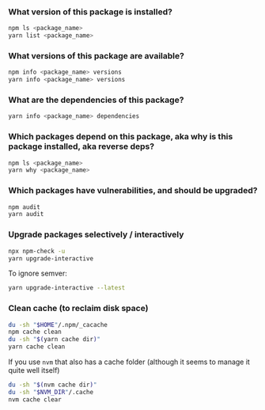 ### What version of this package is installed?
```bash
npm ls <package_name>
yarn list <package_name>
```

### What versions of this package are available?
```bash
npm info <package_name> versions
yarn info <package_name> versions
```

### What are the dependencies of this package?
```bash
yarn info <package_name> dependencies
```

### Which packages depend on this package, aka why is this package installed, aka reverse deps?
```bash
npm ls <package_name>
yarn why <package_name>
```

### Which packages have vulnerabilities, and should be upgraded?
```bash
npm audit
yarn audit
```

### Upgrade packages selectively / interactively
```bash
npx npm-check -u
yarn upgrade-interactive
```

To ignore semver:
```bash
yarn upgrade-interactive --latest
```

### Clean cache (to reclaim disk space)
```bash
du -sh "$HOME"/.npm/_cacache
npm cache clean
du -sh "$(yarn cache dir)"
yarn cache clean
```

If you use `nvm` that also has a cache folder (although it seems to manage it quite well itself)
```bash
du -sh "$(nvm cache dir)"
du -sh "$NVM_DIR"/.cache
nvm cache clear
```
